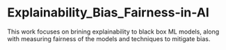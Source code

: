 # Explainability_Bias_Fairness-in-AI
This work focuses on brining explainability to black box ML models, along with measuring fairness of the models and techniques to mitigate bias.
